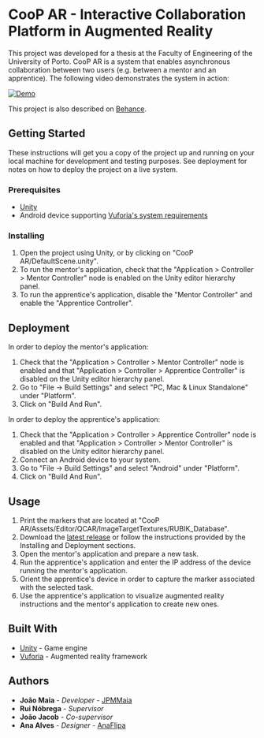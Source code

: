 # CooP AR - Interactive Collaboration Platform in Augmented Reality

This project was developed for a thesis at the Faculty of Engineering of the University of Porto. CooP AR is a system that enables asynchronous collaboration between two users (e.g. between a mentor and an apprentice). The following video demonstrates the system in action:

[![Demo](https://img.youtube.com/vi/xh1jzFGrfvU/0.jpg)](https://youtu.be/xh1jzFGrfvU "Interactive Collaboration Plaftorm in Augmented Reality demo")

This project is also described on [Behance](https://www.behance.net/gallery/53293979/Coop-AR-2017).

## Getting Started

These instructions will get you a copy of the project up and running on your local machine for development and testing purposes. See deployment for notes on how to deploy the project on a live system.

### Prerequisites

* [Unity](https://unity3d.com/)
* Android device supporting [Vuforia's system requirements](https://library.vuforia.com/articles/Solution/Vuforia-Supported-Versions)

### Installing

1. Open the project using Unity, or by clicking on "CooP AR/DefaultScene.unity".
2. To run the mentor's application, check that the "Application > Controller > Mentor Controller" node is enabled on the Unity editor hierarchy panel.
3. To run the apprentice's application, disable the "Mentor Controller" and enable the "Apprentice Controller".

## Deployment

In order to deploy the mentor's application:

1. Check that the "Application > Controller > Mentor Controller" node is enabled and that "Application > Controller > Apprentice Controller" is disabled on the Unity editor hierarchy panel.
2. Go to "File -> Build Settings" and select "PC, Mac & Linux Standalone" under "Platform".
3. Click on "Build And Run".

In order to deploy the apprentice's application:

1. Check that the "Application > Controller > Apprentice Controller" node is enabled and that "Application > Controller > Mentor Controller" is disabled on the Unity editor hierarchy panel.
2. Connect an Android device to your system.
2. Go to "File -> Build Settings" and select "Android" under "Platform".
3. Click on "Build And Run".

## Usage

1. Print the markers that are located at "CooP AR/Assets/Editor/QCAR/ImageTargetTextures/RUBIK_Database".
2. Download the [latest release](/releases/latest) or follow the instructions provided by the Installing and Deployment sections.
2. Open the mentor's application and prepare a new task.
3. Run the apprentice's application and enter the IP address of the device running the mentor's application.
4. Orient the apprentice's device in order to capture the marker associated with the selected task.
5. Use the apprentice's application to visualize augmented reality instructions and the mentor's application to create new ones.

## Built With

* [Unity](https://unity3d.com/) - Game engine
* [Vuforia](https://vuforia.com/) - Augmented reality framework

## Authors

* **João Maia** - *Developer* - [JPMMaia](https://github.com/JPMMaia)
* **Rui Nóbrega** - *Supervisor*
* **João Jacob** - *Co-supervisor*
* **Ana Alves** - *Designer* - [AnaFlipa](https://github.com/AnaFlipa)
